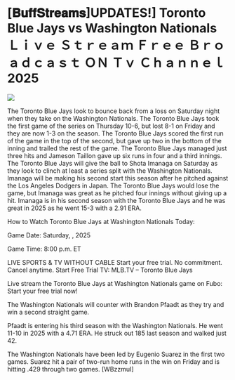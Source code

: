 # [𝐁𝐮𝐟𝐟𝐒𝐭𝐫𝐞𝐚𝐦𝐬]UPDATES!] Toronto Blue Jays vs Washington Nationals Ｌｉｖｅ Ｓｔｒｅａｍ Ｆｒｅｅ Ｂｒｏａｄｃａｓｔ ＯＮ Ｔｖ Ｃｈａｎｎｅｌ  2025  
  
  
[![](https://i.imgur.com/qSNzIqt.png)](https://movie.rssnews.media/UnWlWqla.php)  
  
The Toronto Blue Jays look to bounce back from a loss on Saturday night when they take on the Washington Nationals. The Toronto Blue Jays took the first game of the series on Thursday 10-6, but lost 8-1 on Friday and they are now 1-3 on the season. The Toronto Blue Jays scored the first run of the game in the top of the second, but gave up two in the bottom of the inning and trailed the rest of the game. The Toronto Blue Jays managed just three hits and Jameson Taillon gave up six runs in four and a third innings. The Toronto Blue Jays will give the ball to Shota Imanaga on Saturday as they look to clinch at least a series split with the Washington Nationals. Imanaga will be making his second start this season after he pitched against the Los Angeles Dodgers in Japan. The Toronto Blue Jays would lose the game, but Imanaga was great as he pitched four innings without giving up a hit. Imanaga is in his second season with the Toronto Blue Jays and he was great in 2025 as he went 15-3 with a 2.91 ERA.

How to Watch Toronto Blue Jays at Washington Nationals Today:

Game Date: Saturday, , 2025

Game Time: 8:00 p.m. ET

LIVE SPORTS & TV WITHOUT CABLE
Start your free trial. No commitment. Cancel anytime.
Start Free Trial
TV: MLB.TV – Toronto Blue Jays

Live stream the Toronto Blue Jays at Washington Nationals game on Fubo: Start your free trial now!

The Washington Nationals will counter with Brandon Pfaadt as they try and win a second straight game.

Pfaadt is entering his third season with the Washington Nationals. He went 11-10 in 2025 with a 4.71 ERA. He struck out 185 last season and walked just 42.

The Washington Nationals have been led by Eugenio Suarez in the first two games. Suarez hit a pair of two-run home runs in the win on Friday and is hitting .429 through two games. [WBzzmuI]